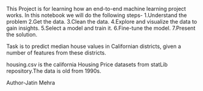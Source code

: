 This Project is for learning how an end-to-end machine learning project works.
In this notebook we will do the following steps-
1.Understand the problem
2.Get the data.
3.Clean the data.
4.Explore and visualize the data to gain insights.
5.Select a model and train it.
6.Fine-tune the model.
7.Present the solution.

Task is to predict median house values in Californian districts, given a number of features from these districts.

housing.csv is the california Housing Price datasets from statLib repository.The data is old from 1990s.

Author-Jatin Mehra